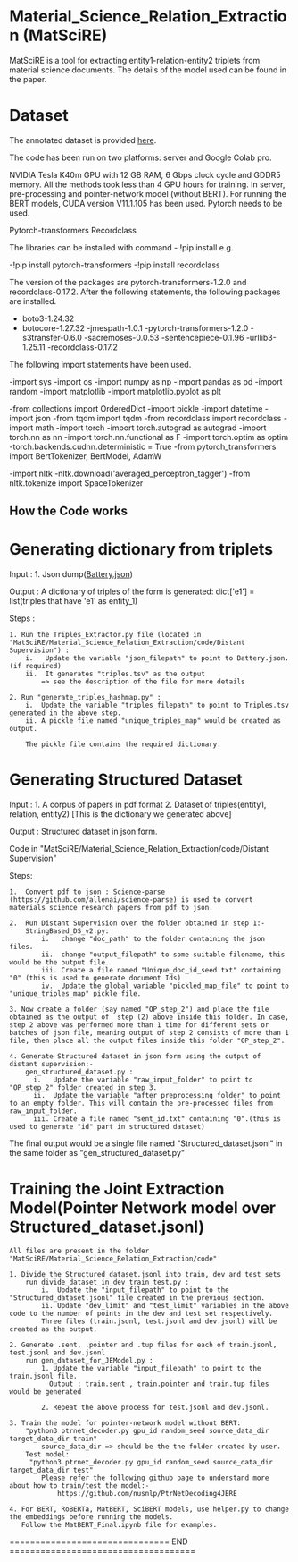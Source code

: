 # Material_Science_Relation_Extraction (MatSciRE)

MatSciRE is a tool for extracting entity1-relation-entity2 triplets from material science documents. The details of the model used can be found in the paper.

# Dataset

The annotated dataset is provided [here](https://drive.google.com/drive/folders/1Tx-jHdTmGBb2XKtC_n5fOXG5w1pRxjFN?usp=sharing).

The code has been run on two platforms: server and Google Colab pro.

NVIDIA Tesla K40m GPU with 12
GB RAM, 6 Gbps clock cycle and GDDR5 memory. All the methods took less than 4 GPU hours for training. In server, pre-processing and pointer-network model (without BERT). For running the BERT models, CUDA version V11.1.105 has been used. Pytorch needs to be used.

Pytorch-transformers
Recordclass

The libraries can be installed with command - !pip install e.g. 

-!pip install pytorch-transformers
-!pip install recordclass

The version of the packages are pytorch-transformers-1.2.0 and recordclass-0.17.2. After the following statements, the following packages are installed.

- boto3-1.24.32
- botocore-1.27.32 
-jmespath-1.0.1
-pytorch-transformers-1.2.0 
-s3transfer-0.6.0
-sacremoses-0.0.53
-sentencepiece-0.1.96
-urllib3-1.25.11
-recordclass-0.17.2

The following import statements have been used.

-import sys
-import os
-import numpy as np
-import pandas as pd
-import random
-import matplotlib
-import matplotlib.pyplot as plt

-from collections import OrderedDict
-import pickle
-import datetime
-import json
-from tqdm import tqdm
-from recordclass import recordclass
-import math
-import torch
-import torch.autograd as autograd
-import torch.nn as nn
-import torch.nn.functional as F
-import torch.optim as optim
-torch.backends.cudnn.deterministic = True
-from pytorch_transformers import BertTokenizer, BertModel, AdamW

-import nltk
-nltk.download('averaged_perceptron_tagger')
-from nltk.tokenize import SpaceTokenizer


How the Code works
---------------------------------------
Generating dictionary from triplets
========================================
Input : 
    1. Json dump([Battery.json](https://drive.google.com/file/d/16eqDPl61SiUMEwHgshwOvar5KcNJ-oQt/view?usp=sharing)) 

Output : 
    A dictionary of triples of the form is generated:
        dict['e1'] = list(triples that have 'e1' as entity_1)

Steps : 

    1. Run the Triples_Extractor.py file (located in "MatSciRE/Material_Science_Relation_Extraction/code/Distant Supervision") : 
        i.   Update the variable "json_filepath" to point to Battery.json. (if required)
        ii.  It generates "triples.tsv" as the output
            => see the description of the file for more details
            
    2. Run "generate_triples_hashmap.py" : 
        i.  Update the variable "triples_filepath" to point to Triples.tsv generated in the above step.
        ii. A pickle file named "unique_triples_map" would be created as output.
         
        The pickle file contains the required dictionary.

Generating Structured Dataset
=========================================
Input : 
    1. A corpus of papers in pdf format
    2. Dataset of triples(entity1, relation, entity2) [This is the dictionary we generated above]
    
Output : 
    Structured dataset in json form.

Code in "MatSciRE/Material_Science_Relation_Extraction/code/Distant Supervision"

Steps:

    1.  Convert pdf to json : Science-parse (https://github.com/allenai/science-parse) is used to convert materials science research papers from pdf to json.
    
    2.  Run Distant Supervision over the folder obtained in step 1:-
        StringBased_DS_v2.py: 
            i.   change "doc_path" to the folder containing the json files.
            ii.  change "output_filepath" to some suitable filename, this would be the output file.
            iii. Create a file named "Unique_doc_id_seed.txt" containing "0" (this is used to generate document Ids)
            iv.  Update the global variable "pickled_map_file" to point to "unique_triples_map" pickle file.
    
    3. Now create a folder (say named "OP_step_2") and place the file obtained as the output of  step (2) above inside this folder. In case, step 2 above was performed more than 1 time for different sets or batches of json file, meaning output of step 2 consists of more than 1 file, then place all the output files inside this folder "OP_step_2".
            
    4. Generate Structured dataset in json form using the output of distant supervision:-
        gen_structured_dataset.py : 
          i.   Update the variable "raw_input_folder" to point to "OP_step_2" folder created in step 3.
          ii.  Update the variable "after_preprocessing_folder" to point to an empty folder. This will contain the pre-processed files from raw_input_folder.
          iii. Create a file named "sent_id.txt" containing "0".(this is used to generate "id" part in structured dataset)
            
 The final output would be a single file named "Structured_dataset.jsonl" in the same folder as "gen_structured_dataset.py"
        

Training the Joint Extraction Model(Pointer Network model over Structured_dataset.jsonl)
=====================================================================
    All files are present in the folder "MatSciRE/Material_Science_Relation_Extraction/code"
    
    1. Divide the Structured_dataset.jsonl into train, dev and test sets
        run divide_dataset_in_dev_train_test.py :
            i.  Update the "input_filepath" to point to the "Structured_dataset.jsonl" file created in the previous section.
            ii. Update "dev_limit" and "test_limit" variables in the above code to the number of points in the dev and test set respectively.
            Three files (train.jsonl, test.jsonl and dev.jsonl) will be created as the output.
    
    2. Generate .sent, .pointer and .tup files for each of train.jsonl, test.jsonl and dev.jsonl
        run gen_dataset_for_JEModel.py : 
            1. Update the variable "input_filepath" to point to the train.jsonl file.
              Output : train.sent , train.pointer and train.tup files would be generated
            
            2. Repeat the above process for test.jsonl and dev.jsonl.
    
    3. Train the model for pointer-network model without BERT:
        "python3 ptrnet_decoder.py gpu_id random_seed source_data_dir target_data_dir train"
            source_data_dir => should be the the folder created by user.
        Test model:
         "python3 ptrnet_decoder.py gpu_id random_seed source_data_dir target_data_dir test"
            Please refer the following github page to understand more about how to train/test the model:-
                https://github.com/nusnlp/PtrNetDecoding4JERE
                
    4. For BERT, RoBERTa, MatBERT, SciBERT models, use helper.py to change the embeddings before running the models.
       Follow the MatBERT_Final.ipynb file for examples.
    
=============================== END ====================================

